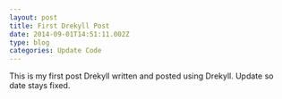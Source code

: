 ```yaml
---
layout: post
title: First Drekyll Post
date: 2014-09-01T14:51:11.002Z
type: blog
categories: Update Code
---
```

﻿This is my first post Drekyll written and posted using Drekyll. Update so date stays fixed.